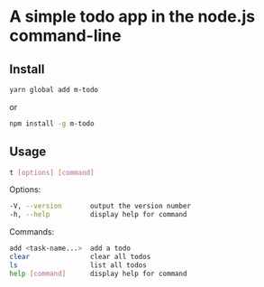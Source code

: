 # A simple todo app in the node.js command-line

## Install

```bash
yarn global add m-todo
```
or
```bash
npm install -g m-todo
```

## Usage 

```bash
t [options] [command]
```

Options:
```bash
-V, --version       output the version number
-h, --help          display help for command
```

Commands:
```bash
add <task-name...>  add a todo
clear               clear all todos
ls                  list all todos
help [command]      display help for command
```


